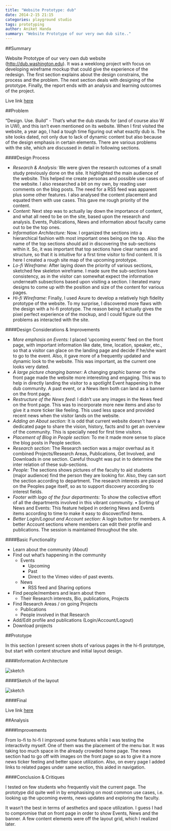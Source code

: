 ```yaml
---
title: "Website Prototype: dub"
date: 2014-2-15 21:15
categories: playground studio
tags: prototyping
author: Aniket Handa
summary: "Website Prototype of our very own dub site.."
---
```

##SummaryWebsite Prototype of our very own dub website (http://dub.washington.edu). It was a weeklong project with focus on developing wireframe mockup that could give the experience of the redesign. The first section explains about the design constrains, the process and the problem. The next section deals with designing of the prototype. Finally, the report ends with an analysis and learning outcomes of the project.  Live link [here](http://atneik.github.io/dub-final/home.html) ##Problem“Design. Use. Build” - That’s what the dub stands for (and of course also W in UW), and this isn’t even mentioned on its website. When I first visited the website, a year ago, I had a tough time figuring out what exactly dub is. The site looks dated, not only due to lack of dynamic content but also because of the design emphasis in certain elements. There are various problems with the site, which are discussed in detail in following sections. ####Design Process* _Research & Analysis:_ We were given the research outcomes of a small study previously done on the site. It highlighted the main audience of the website. This helped me create personas and possible use cases of the website. I also researched a bit on my own, by reading user comments on the blog posts. The need for a RSS feed was apparent plus some other features. I also analysed the content placement and equated them with use cases. This gave me rough priority of the content.* _Content:_ Next step was to actually lay down the importance of content, and what all need to be on the site, based upon the research and analysis. Events, Publications, News and information about faculty came out to be the top ones.* _Information Architecture:_  Now. I organized the sections into a hierarchical fashion with most important ones being on the top. Also the name of the top sections should aid in discovering the sub-sections within it. So, it was important that top sections have clear names and structure, so that it is intuitive for a first time visitor to find content. It is here I created a rough site map of the upcoming prototype.* _Lo-fi Wireframe:_ After laying down the priority of various sections, sketched few skeleton wireframe. I made sure the sub-sections have consistency, as in the visitor can somewhat expect the information underneath subsections based upon visiting a section. I iterated many designs to come up with the position and size of the content for various pages. * _Hi-fi Wireframe:_ Finally, I used Axure to develop a relatively high fidelity prototype of the website. To my surprise, I discovered more flaws with the design with a hi-fi prototype. The reason being it actually gives the pixel perfect experience of the mockup, and I could figure out the problems as interacted with the site.####Design Considerations & Improvements* _More emphasis on Events:_ I placed ‘upcoming events’ feed on the front page, with important information like date, time, location, speaker, etc., so that a visitor can glace on the landing page and decide if he/she want to go to the event. Also, it gave more of a frequently updated and dynamic look to the website. This was important, as the current one looks very dated.* _A large picture changing banner:_ A changing graphic banner on the front page made the website more interesting and engaging. This was to help in directly landing the visitor to a spotlight Event happening in the dub community. A past event, or a News item both can land as a banner on the front page.* _Restructure of the News feed:_ I didn’t use any images in the News feed on the front page. This was to incorporate more new items and also to give it a more ticker like feeling. This used less space and provided recent news when the visitor lands on the website.* _Adding an About section:_ It is odd that current website doesn’t have a dedicated page to share the vision, history, facts and to get an overview of the community. This is specially need for first time visitors.* _Placement of Blog in People section:_ To me it made more sense to place the blog posts in People section.* _Research section:_ The Research section was a major overhaul as it combined Projects/Research Areas, Publications, Get Involved, and Downloads in one section. Careful thought was put in to determine the inter relation of these sub-sections.* _People:_  The sections shows pictures of the faculty to aid students (major audience) find the person they are looking for. Also, they can sort the section according to department. The research interests are placed on the Peoples page itself, so as to support discovery according to interest fields.* _Footer with logo of the four departments:_ To show the collective effort of all the departments involved in this vibrant community.•	Sorting of News and Events: This feature helped in ordering News and Events items according to time to make it easy to discover/find items.* _Better Login/Logout and Account section:_ A login button for members. A better Account sections where members can edit their profile and publications. The session is maintained throughout the site.####Basic Functionality* Learn about the community (About) * Find out what’s happening in the community	* Events		* Upcoming 		* Past		* Direct to the Vimeo video of past events.	* News		* RSS feed and Sharing options * Find people/members and learn about them	* Their Research interests, Bio, publications, Projects* Find Research Areas / on going Projects	* Publications	* People involved in that Research* Add/Edit profile and publications (Login/Account/Logout)* Download projects  ##PrototypeIn this section I present screen shots of various pages in the hi-fi prototype, but start with content structure and initial layout design.####Information Architecture ![sketch](https://dl.dropboxusercontent.com/u/23289062/siteImages/Studio/Q2/W5/1.jpg)####Sketch of the layout

![sketch](https://dl.dropboxusercontent.com/u/23289062/siteImages/Studio/Q2/W5/2.jpg)####Final
Live link [here](http://atneik.github.io/dub-final/home.html)##Analysis####ImprovementsFrom lo-fi to hi-fi I improved some features while I was testing the interactivity myself. One of them was the placement of the menu bar. It was taking too much space in the already crowded home page. The news section had to go off with images on the front page so as to give it a more news ticker feeling and better space utilization. Also, on every page I added links to related pages under same section, this aided in navigation.####Conclusion & Critiques I tested on few students who frequently visit the current page. The prototype did quite well in by emphasising on most common use cases, i.e. looking up the upcoming events, news updates and exploring the faculty.It wasn’t the best in terms of aesthetics and space utilization. I guess I had to compromise that on front page in order to show Events, News and the banner. A few content elements were off the layout grid, which I realized later.  